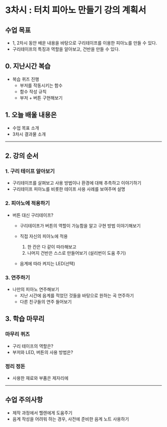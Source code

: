 # 3차시 : 터치 피아노 만들기 강의 계획서

## 수업 목표

- 1, 2차시 동안 배운 내용을 바탕으로 구리테이프를 이용한 피아노를 만들 수 있다.
- 구리테이프의 특징과 역할을 알아보고, 건반을 만들 수 있다.

## 0. 지난시간 복습

- 복습 퀴즈 진행
  - 부저를 작동시키는 함수
  - 함수 작성 규칙
  - 부저 + 버튼 구현해보기

## 1. 오늘 배울 내용은

- 수업 목표 소개
- 3차시 결과물 소개

------

## 2. 강의 순서

### 1. 구리 테이프 알아보기

- 구리테이프를 살펴보고 사용 방법이나 환경에 대해 추측하고 이야기하기
- 구리테이프 피아노를 비롯한 테이프 사용 사례를 보여주며 설명

### 2.  피아노에 적용하기

- 버튼 대신 구리테이프?

  - 구리테이프가 버튼의 역할이 가능함을 알고 구현 방법 이야기해보기
  - 직접 자신의 피아노에 적용
    1. 한 칸은 다 같이 따라해보고
    2. 나머지 건반은 스스로 만들어보기 (설리번이 도움 주기)

  - 음계에 따라 켜지는 LED(선택)

### 3. 연주하기

- 나만의 피아노 연주해보기
  - 지난 시간에 음계를 적었던 것들을 바탕으로 원하는 곡 연주하기
  - 다른 친구들의 연주 들어보기

## 3. 학습 마무리

### 마무리 퀴즈

- 구리 테이프의 역할은?
- 부저와 LED, 버튼의 사용 방법은?

### 정리 정돈

- 사용한 재료와 부품은 제자리에

------

## 수업 주의사항

- 제작 과정에서 헬렌에게 도움주기
- 음계 작성을 어려워 하는 경우, 사전에 준비한 음계 노트 사용하기
